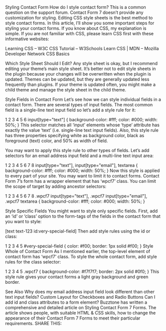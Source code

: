 Styling Contact Form
How do I style contact form? This is a common question on the support forum. Contact Form 7 doesn’t provide any customization for styling. Editing CSS style sheets is the best method to style contact forms. In this article, I’ll show you some important steps for styling your contact forms. If you know about CSS, my explanation is simple. If you are not familiar with CSS, please learn CSS first with these informative websites:

Learning CSS – W3C
CSS Tutorial – W3Schools
Learn CSS | MDN – Mozilla Developer Network
CSS Basics

 
Which Style Sheet Should I Edit?
Any style sheet is okay, but I recommend editing your theme’s main style sheet. It’s better not to edit style sheets in the plugin because your changes will be overwritten when the plugin is updated. Themes can be updated, but they are generally updated less frequently than plugins. If your theme is updated often, you might make a child theme and manage the style sheet in the child theme.

Style Fields in Contact Form
Let’s see how we can style individual fields in a contact form. There are several types of input fields. The most common field is a single-line text input field so let’s add a style rule for it:

1
2
3
4
5
6
input[type="text"]
{
    background-color: #fff;
    color: #000;
    width: 50%;
}
This selector matches all ‘input’ elements whose ‘type’ attribute has exactly the value ‘text’ (i.e. single-line text input fields). Also, this style rule has three properties specifying white as background color, black as foreground (text) color, and 50% as width of field.

You may want to apply this style rule to other types of fields. Let’s add selectors for an email address input field and a multi-line text input area:

1
2
3
4
5
6
7
8
input[type="text"],
input[type="email"],
textarea
{
    background-color: #fff;
    color: #000;
    width: 50%;
}
Now this style is applied to every part of your site. You may want to limit it to contact forms. Contact Form 7’s form has a wrapper element that has ‘wpcf7’ class. You can limit the scope of target by adding ancestor selectors:

1
2
3
4
5
6
7
8
.wpcf7 input[type="text"],
.wpcf7 input[type="email"],
.wpcf7 textarea
{
    background-color: #fff;
    color: #000;
    width: 50%;
}

 
Style Specific Fields
You might want to style only specific fields. First, add an ‘id’ or ‘class’ option to the form-tags of the fields in the contact form that you want to style:

[text text-123 id:very-special-field]
Then add style rules using the id or class:

1
2
3
4
5
#very-special-field
{
    color: #f00;
    border: 1px solid #f00;
}
Style Whole of Contact Form
As I mentioned earlier, the top-level element of contact form has ‘wpcf7’ class. To style the whole contact form, add style rules for the class selector:

1
2
3
4
5
.wpcf7
{
    background-color: #f7f7f7;
    border: 2px solid #0f0;
}
This style rule gives your contact forms a light gray background and green border.

See Also
Why does my email address input field look different than other text input fields?
Custom Layout for Checkboxes and Radio Buttons
Can I add id and class attributes to a form element?
Buzztone has written a comprehensive and detailed article on Styling Contact Form 7 Forms. The article shows people, with suitable HTML & CSS skills, how to change the appearance of their Contact Form 7 Forms to meet their particular requirements.
SHARE THIS: